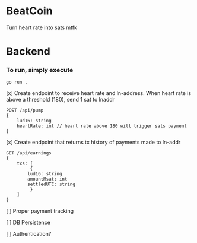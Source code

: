 # BeatCoin
Turn heart rate into sats mtfk

# Backend
### To run, simply execute
`go run .`

[x] Create endpoint to receive heart rate and ln-address. When heart rate is above a threshold (180), send 1 sat to lnaddr
```
POST /api/pump
{
	lud16: string
	heartRate: int // heart rate above 180 will trigger sats payment
}
```
[x] Create endpoint that returns tx history of payments made to ln-addr
```
GET /api/earnings
{
	txs: [
	     {
		lud16: string
		amountMsat: int
		settledUTC: string
	     }
	]
}
```
[ ] Proper payment tracking

[ ] DB Persistence

[ ] Authentication?

